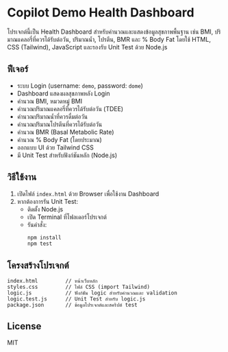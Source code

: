 # Copilot Demo Health Dashboard

โปรเจกต์นี้เป็น Health Dashboard สำหรับคำนวณและแสดงข้อมูลสุขภาพพื้นฐาน เช่น BMI, ปริมาณแคลอรี่ที่ควรได้รับต่อวัน, ปริมาณน้ำ, โปรตีน, BMR และ % Body Fat โดยใช้ HTML, CSS (Tailwind), JavaScript และรองรับ Unit Test ด้วย Node.js

## ฟีเจอร์
- ระบบ Login (username: `demo`, password: `dome`)
- Dashboard แสดงผลสุขภาพหลัง Login
- คำนวณ BMI, หมวดหมู่ BMI
- คำนวณปริมาณแคลอรี่ที่ควรได้รับต่อวัน (TDEE)
- คำนวณปริมาณน้ำที่ควรดื่มต่อวัน
- คำนวณปริมาณโปรตีนที่ควรได้รับต่อวัน
- คำนวณ BMR (Basal Metabolic Rate)
- คำนวณ % Body Fat (โดยประมาณ)
- ออกแบบ UI ด้วย Tailwind CSS
- มี Unit Test สำหรับฟังก์ชันหลัก (Node.js)

## วิธีใช้งาน
1. เปิดไฟล์ `index.html` ด้วย Browser เพื่อใช้งาน Dashboard
2. หากต้องการรัน Unit Test:
   - ติดตั้ง Node.js
   - เปิด Terminal ที่โฟลเดอร์โปรเจกต์
   - รันคำสั่ง:
     ```sh
     npm install
     npm test
     ```

## โครงสร้างโปรเจกต์
```
index.html         // หน้าเว็บหลัก
styles.css         // ไฟล์ CSS (import Tailwind)
logic.js           // ฟังก์ชัน logic สำหรับคำนวณและ validation
logic.test.js      // Unit Test สำหรับ logic.js
package.json       // ข้อมูลโปรเจกต์และสคริปต์ test
```

## License
MIT
